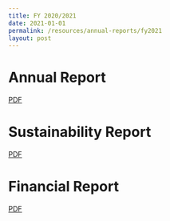 ```yaml
---
title: FY 2020/2021
date: 2021-01-01
permalink: /resources/annual-reports/fy2021
layout: post
---
```


# **Annual Report**
[PDF](/files/resources/annual-reports/SDC_AR_2021.pdf)

# **Sustainability Report**
[PDF](/files/resources/annual-reports/SDC_AR_2021_Sustainability_Report.pdf)

# **Financial Report**
[PDF](/files/resources/annual-reports/SDC_AR_2021_Financial_Report.pdf)